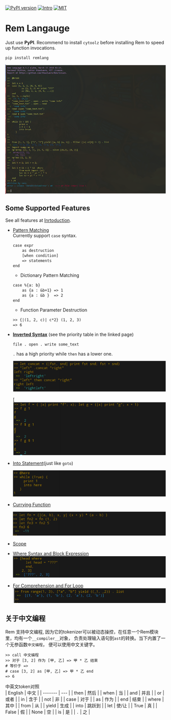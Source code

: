 [![PyPI version](https://img.shields.io/pypi/v/remlang.svg)](https://pypi.python.org/pypi/remlang)
[![Intro](https://img.shields.io/badge/intro-remlang-red.svg)](https://github.com/thautwarm/Rem/blob/ebnfparser2.0/intro.md)
[![MIT](https://img.shields.io/badge/license-MIT-blue.svg?style=flat)](https://github.com/thautwarm/Rem/blob/ebnfparser2.0/LICENSE)


# Rem Langauge

Just use **PyPI**. Recommend to install `cytoolz` before installing Rem to speed up function invocations.  
```shell
pip install remlang
```  

[![Overview](https://github.com/thautwarm/Rem/blob/ebnfparser2.0/overview++.png)](https://github.com/thautwarm/Rem/blob/ebnfparser2.0/overview++.png)


## Some Supported Features

See all features at [Inrtoduction](https://github.com/thautwarm/Rem/blob/ebnfparser2.0/intro.md).  


- [Pattern Matching](https://github.com/thautwarm/Rem/blob/ebnfparser2.0/intro.md#pattern-matching)  
    Currently support `case` syntax.  
    ```
    case expr 
        as destruction 
        [when condition]
        => statements
    end
    ```
    
    - Dictionary Pattern Matching
    
    ```
    case %{a: b}
        as {a : &b+1} => 1
        as {a : &b }  => 2
    end 
    ```

    - Function Parameter Destruction
    ```
    >> {|(1, 2, c)| c*2} (1, 2, 3)
    => 6
    ```
- [**Inverted Syntax**](https://github.com/thautwarm/Rem/blob/ebnfparser2.0/intro.md#inverted-syntax) (see the priority table in the linked page)  
    ```
    file . open . write some_text
    ```
    
    `.` has a high priority while `then` has a lower one.  

    [![Inverted](https://github.com/thautwarm/Rem/blob/ebnfparser2.0/overview-figs/inverted.png)](https://github.com/thautwarm/Rem/blob/ebnfparser2.0/overview-figs/inverted.png)  

    [![$](https://github.com/thautwarm/Rem/blob/ebnfparser2.0/overview-figs/$.png)](https://github.com/thautwarm/Rem/blob/ebnfparser2.0/overview-figs/$.png)



- [Into Statement](https://github.com/thautwarm/Rem/blob/ebnfparser2.0/intro.md#into-statement)(just like `goto`)  

    [![Into](https://github.com/thautwarm/Rem/blob/ebnfparser2.0/overview-figs/into.png)](https://github.com/thautwarm/Rem/blob/ebnfparser2.0/overview-figs/into.png)


- [Currying Function](https://github.com/thautwarm/Rem/blob/ebnfparser2.0/intro.md#functionlambda)   

    [![Lambda](https://github.com/thautwarm/Rem/blob/ebnfparser2.0/overview-figs/lambda.png)](https://github.com/thautwarm/Rem/blob/ebnfparser2.0/overview-figs/lambda.png) 


- [Scope](https://github.com/thautwarm/Rem/blob/ebnfparser2.0/intro.md#scope)  

- [Where Syntax and Block Expression](https://github.com/thautwarm/Rem/blob/ebnfparser2.0/intro.md#where-syntax)  
    [![Where](https://github.com/thautwarm/Rem/blob/ebnfparser2.0/overview-figs/where.png)](https://github.com/thautwarm/Rem/blob/ebnfparser2.0/overview-figs/for.png)


- [For Comprehension and For Loop](https://github.com/thautwarm/Rem/blob/ebnfparser2.0/intro.md#for-comprehension)  
    [![For](https://github.com/thautwarm/Rem/blob/ebnfparser2.0/overview-figs/for.png)](https://github.com/thautwarm/Rem/blob/ebnfparser2.0/overview-figs/for.png)



## 关于中文编程

Rem 支持中文编程, 因为它的tokenizer可以被动态操控，在任意一个Rem模块里，均有一个`__compiler__`对象， 负责处理输入语句到`ast`的转换。当下内置了一个无参函数`中文编程`， 便可以使用中文关键字。  

```
>> call 中文编程
>> 对于 [3, 2] 作为 [甲, 乙] => 甲 * 乙 结束
# 等价于 =>
# case [3, 2] as [甲, 乙] => 甲 * 乙 end
=> 6
```

中英文token对照  
| English           | 中文   |
| -------           | ---    |
| then              | 然后   |
| when              | 当     |
| and               | 并且   |
| or                | 或者   |
| in                | 含于   |
| not               | 非     |
| case              | 对于   |
| as                | 作为   |
| end               | 结束   |
| where             | 其中   |
| from              | 从     |
| yield             | 生成   |
| into              | 跳跃到 |
| let               | 使/让  |
| True              | 真     |
| False             | 假     |
| None              | 空     |
| is                | 是     |
| `.`               | 之     |

    

